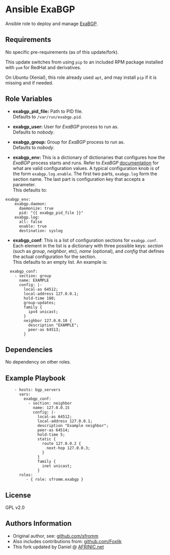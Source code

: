 
Ansible ExaBGP
==============

Ansible role to deploy and manage [ExaBGP](https://github.com/Exa-Networks/exabgp).

Requirements
------------

No specific pre-requirements (as of this update/fork).

This update switches from using `pip` to an included RPM package installed with `yum` for RedHat and derivatives.

On Ubuntu (Xenial), this role already used `apt`, and may install `pip` if it is missing and if needed.

Role Variables
--------------


- **exabgp\_pid\_file:** Path to PID file.  
  Defaults to `/var/run/exabgp.pid`.

- **exabgp\_user:** User for *ExaBGP* process to run as.  
  Defaults to *nobody*.

- **exabgp\_group:** Group for *ExaBGP* process to run as.  
  Defaults to *nobody*.

- **exabgp\_env:** This is a dictionary of dictionaries that configures how the *ExaBGP* process starts and runs. Refer to *ExaBGP* [documentation](https://github.com/Exa-Networks/exabgp/wiki) for what are valid configuration values.  A typical configuration knob is of the form `exabgp.log.enable`. The first two parts, `exabgp.log` form the section name. The last part is configuration key that accepts a parameter.  
  This defaults to:  

```
exabgp_env:
    exabgp.daemon:
      daemonize: true
      pid: "{{ exabgp_pid_file }}"
    exabgp.log:
      all: false
      enable: true
      destination: syslog
```

- **exabgp\_conf**: This is a list of configuration sections for `exabgp.conf`. Each element in the list is a dictionary with three possible keys: *section* (such as *group*, *neighbor*, etc), *name* (optional), and *config* that defines the actual configuration for the section.  
  This defaults to an empty list. An example is:

```
  exabgp_conf:
    - section: group
      name: EXAMPLE
      config: |-
        local-as 64512;
        local-address 127.0.0.1;
        hold-time 180;
        group-updates;
        family {
          ipv4 unicast;
        }
        neighbor 127.0.0.10 {
          description "EXAMPLE";
          peer-as 64513;
        }
```

Dependencies
------------

No dependency on other roles.

Example Playbook
----------------

```
    - hosts: bgp_servers
      vars:
        exabgp_conf:
          - section: neighbor
            name: 127.0.0.15
            config: |-
              local-as 64512;
              local-address 127.0.0.1;
              description "Example neighbor";
              peer-as 64514;
              hold-time 5;
              static {
                route 127.0.0.2 {
                  next-hop 127.0.0.3;
                }
              }
              family {
                inet unicast;
              }
      roles:
         - { role: sfromm.exabgp }
```

License
-------

GPL v2.0

Authors Information
-------------------

 - Original author, see: [github.com/sfromm](https://github.com/sfromm)
 - Also includes contributions from: [github.com/Foxlik](https://github.com/Foxlik)
 - This fork updated by Daniel @ [AFRINIC.net](https://afrinic.net)
